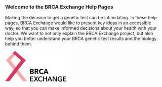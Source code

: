 ### Welcome to the BRCA Exchange Help Pages

Making the decision to get a genetic test can be intimidating. In these help pages, BRCA Exchange would like to present key ideas in an accessible way, so that you can make informed decisions about your health with your doctor. We want to not only explain the BRCA Exchange project, but also help you better understand your BRCA genetic test results and the biology behind them.

 

 

 

![](/assets/BRCAExLogo.png)

